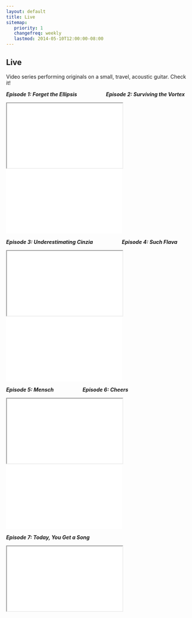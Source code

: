 ```yaml
---
layout: default
title: Live
sitemap:
   priority: 1
   changefreq: weekly
   lastmod: 2014-05-10T12:00:00-08:00
---
```


Live
----

Video series performing originals on a small, travel, acoustic guitar. Check it!

***Episode 1: Forget the Ellipsis***&nbsp;&nbsp;&nbsp;&nbsp;&nbsp;&nbsp;&nbsp;&nbsp;&nbsp;&nbsp;&nbsp;&nbsp;&nbsp;&nbsp;&nbsp;&nbsp;&nbsp;&nbsp;&nbsp;&nbsp;***Episode 2: Surviving the Vortex***
<iframe width="315" height="177" src="//www.youtube.com/embed/RTLurgbPDDE" frameborder="10" allowfullscreen></iframe>
<iframe width="315" height="177" src="//www.youtube.com/embed/vL8Ix8u7CPo" frameborder="0" allowfullscreen></iframe>

***Episode 3: Underestimating Cinzia***&nbsp;&nbsp;&nbsp;&nbsp;&nbsp;&nbsp;&nbsp;&nbsp;&nbsp;&nbsp;&nbsp;&nbsp;&nbsp;&nbsp;&nbsp;&nbsp;&nbsp;&nbsp;&nbsp;&nbsp;***Episode 4: Such Flava*** 
<iframe width="315" height="177" src="//www.youtube.com/embed/abEtkt2E9PA" frameborder="10" allowfullscreen></iframe>
<iframe width="315" height="177" src="//www.youtube.com/embed/bvldsk7Kboo" frameborder="0" allowfullscreen></iframe>

***Episode 5: Mensch***&nbsp;&nbsp;&nbsp;&nbsp;&nbsp;&nbsp;&nbsp;&nbsp;&nbsp;&nbsp;&nbsp;&nbsp;&nbsp;&nbsp;&nbsp;&nbsp;&nbsp;&nbsp;&nbsp;&nbsp;***Episode 6: Cheers*** 
<iframe width="315" height="177" src="//www.youtube.com/embed/wBG-xmfy3rA" frameborder="10" allowfullscreen></iframe><iframe width="315" height="177" src="//www.youtube.com/embed/kjnhnumURQw" frameborder="0" allowfullscreen></iframe>

***Episode 7: Today, You Get a Song*** 
<iframe width="315" height="177" src="//www.youtube.com/embed/KUCmFC2CqSU" frameborder="10" allowfullscreen></iframe>
